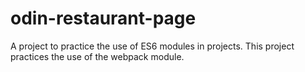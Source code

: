 # odin-restaurant-page

A project to practice the use of ES6 modules in projects. This project practices the use of the webpack module.
